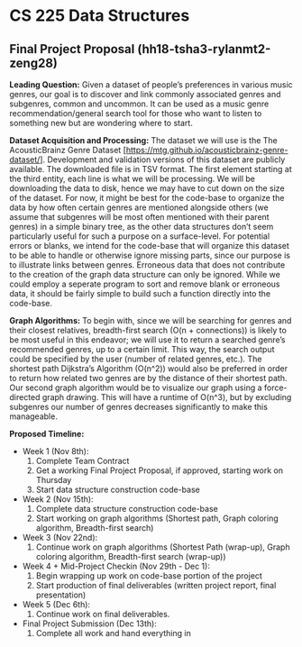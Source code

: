 # CS 225 Data Structures
##  Final Project Proposal (hh18-tsha3-rylanmt2-zeng28)
**Leading Question:**
 Given a dataset of people’s preferences in various music genres, our goal is to discover and link commonly associated genres and subgenres, common and uncommon.
 It can be used as a music genre recommendation/general search tool for those who want to listen to something new but are wondering where to start.
 
**Dataset Acquisition and Processing:**
The dataset we will use is the The AcousticBrainz Genre Dataset [https://mtg.github.io/acousticbrainz-genre-dataset/]. Development and validation versions of this dataset are publicly available. The downloaded file is in TSV format. The first element starting at the third entity, each line is what we will be processing. We will be downloading the data to disk, hence we may have to cut down on the size of the dataset. For now, it might be best for the code-base to organize the data by how often certain genres are mentioned alongside others (we assume that subgenres will be most often mentioned with their parent genres) in a simple binary tree, as the other data structures don’t seem particularly useful for such a purpose on a surface-level. For potential errors or blanks, we intend for the code-base that will organize this dataset to be able to handle or otherwise ignore missing parts, since our purpose is to illustrate links between genres. Erroneous data that does not contribute to the creation of the graph data structure can only be ignored. While we could employ a seperate program to sort and remove blank or erroneous data, it should be fairly simple to build such a function directly into the code-base.

**Graph Algorithms:**
To begin with, since we will be searching for genres and their closest relatives, breadth-first search (O(n + connections)) is likely to be most useful in this endeavor; we will use it to return a searched genre’s recommended genres, up to a certain limit. This way, the search output could be specified by the user (number of related genres, etc.). The shortest path Dijkstra’s Algorithm (O(n^2)) would also be preferred in order to return how related two genres are by the distance of their shortest path. Our second graph algorithm would be to visualize our graph using a force-directed graph drawing. This will have a runtime of O(n^3), but by excluding subgenres our number of genres decreases significantly to make this manageable.

**Proposed Timeline:**
* Week 1 (Nov 8th):
  1. Complete Team Contract
  2. Get a working Final Project Proposal, if approved, starting work on Thursday
  3. Start data structure construction code-base
* Week 2 (Nov 15th):
  1. Complete data structure construction code-base
  2. Start working on graph algorithms (Shortest path, Graph coloring algorithm, Breadth-first search)
* Week 3 (Nov 22nd):
   1. Continue work on graph algorithms (Shortest Path (wrap-up), Graph coloring algorithm, Breadth-first search (wrap-up))
* Week 4 + Mid-Project Checkin (Nov 29th - Dec 1):
  1. Begin wrapping up work on code-base portion of the project
  2. Start production of final deliverables (written project report, final presentation)
* Week 5 (Dec 6th):
  1. Continue work on final deliverables.
* Final Project Submission (Dec 13th):
  1. Complete all work and hand everything in

 

